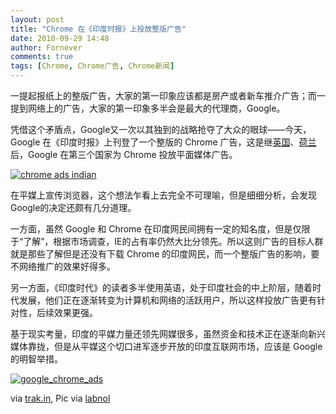 ```yaml
---
layout: post
title: "Chrome 在《印度时报》上投放整版广告"
date: 2010-09-29 14:48
author: Fornever
comments: true
tags: [Chrome, Chrome广告, Chrome新闻]
---
```

一提起报纸上的整版广告，大家的第一印象应该都是房产或者新车推介广告；而一提到网络上的广告，大家的第一印象多半会是最大的代理商，Google。

凭借这个矛盾点，Google又一次以其独到的战略抢夺了大众的眼球——今天，Google 在《印度时报》上刊登了一个整版的 Chrome 广告，这是继[英国](http://www.chromi.org/archives/2540)、[荷兰](http://www.chromi.org/archives/2576)后，Google 在第三个国家为 Chrome 投放平面媒体广告。

<a href="http://img.chromi.org/2010/09/chrome-ads-indian.png">![](http://img.chromi.org/2010/09/chrome-ads-indian.png "chrome ads indian")</a>

在平媒上宣传浏览器，这个想法乍看上去完全不可理喻，但是细细分析，会发现Google的决定还颇有几分道理。

一方面，虽然 Google 和 Chrome 在印度网民间拥有一定的知名度，但是仅限于“了解”，根据市场调查，IE的占有率仍然大比分领先。所以这则广告的目标人群就是那些了解但是还没有下载 Chrome 的印度网民，而一个整版广告的影响，要不网络推广的效果好得多。

另一方面，《印度时代》的读者多半使用英语，处于印度社会的中上阶层，随着时代发展，他们正在逐渐转变为计算机和网络的活跃用户，所以这样投放广告更有针对性，后续效果更强。

基于现实考量，印度的平媒力量还领先网媒很多，虽然资金和技术正在逐渐向新兴媒体靠拢，但是从平媒这个切口进军逐步开放的印度互联网市场，应该是 Google 的明智举措。

<a href="http://img.chromi.org/2010/09/google_chrome_ads.jpg">![](http://img.chromi.org/2010/09/google_chrome_ads.jpg "google_chrome_ads")</a>

via [trak.in](http://trak.in/tags/business/2010/09/29/google-chrome-advertisement-times-india/), Pic via [labnol](http://img.labnol.org/di/google_chrome_ads.jpg)

